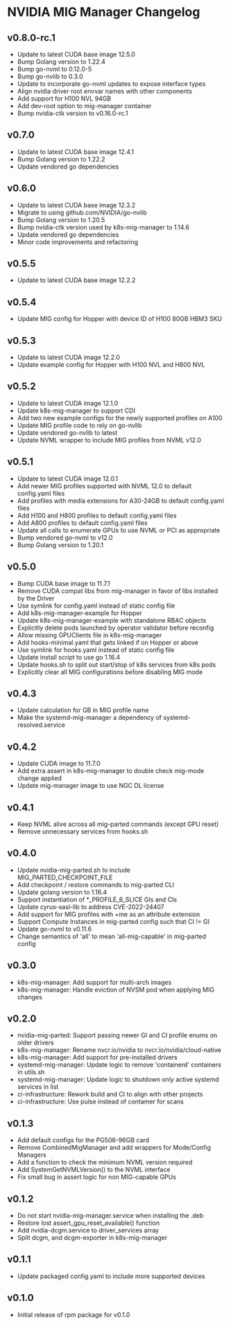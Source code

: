 # NVIDIA MIG Manager Changelog

## v0.8.0-rc.1
- Update to latest CUDA base image 12.5.0
- Bump Golang version to 1.22.4
- Bump go-nvml to 0.12.0-5
- Bump go-nvlib to 0.3.0
- Update to incorporate go-nvml updates to expose interface types
- Align nvidia driver root envvar names with other components
- Add support for H100 NVL 94GB
- Add dev-root option to mig-manager container
- Bump nvidia-ctk version to v0.16.0-rc.1

## v0.7.0
- Update to latest CUDA base image 12.4.1
- Bump Golang version to 1.22.2
- Update vendored go dependencies

## v0.6.0
- Update to latest CUDA base image 12.3.2
- Migrate to using github.com/NVIDIA/go-nvlib
- Bump Golang version to 1.20.5
- Bump nvidia-ctk version used by k8s-mig-manager to 1.14.6
- Update vendored go dependencies
- Minor code improvements and refactoring

## v0.5.5
- Update to latest CUDA base image 12.2.2

## v0.5.4
- Update MIG config for Hopper with device ID of H100 80GB HBM3 SKU

## v0.5.3
- Update to latest CUDA image 12.2.0
- Update example config for Hopper with H100 NVL and H800 NVL

## v0.5.2
- Update to latest CUDA image 12.1.0
- Update k8s-mig-manager to support CDI
- Add two new example configs for the newly supported profiles on A100
- Update MIG profile code to rely on go-nvlib
- Update vendored go-nvlib to latest
- Update NVML wrapper to include MIG profiles from NVML v12.0

## v0.5.1
- Update to latest CUDA image 12.0.1
- Add newer MIG profiles supported with NVML 12.0 to default config.yaml files
- Add profiles with media extensions for A30-24GB to default config.yaml files
- Add H100 and H800 profiles to default config.yaml files
- Add A800 profiles to default config.yaml files
- Update all calls to enumerate GPUs to use NVML or PCI as appropriate
- Bump vendored go-nvml to v12.0
- Bump Golang version to 1.20.1

## v0.5.0
- Bump CUDA base image to 11.7.1
- Remove CUDA compat libs from mig-manager in favor of libs installed by the Driver
- Use symlink for config.yaml instead of static config file
- Add k8s-mig-manager-example for Hopper
- Update k8s-mig-manager-example with standalone RBAC objects
- Explicitly delete pods launched by operator validator before reconfig
- Allow missing GPUClients file in k8s-mig-manager
- Add hooks-minimal.yaml that gets linked if on Hopper or above
- Use symlink for hooks.yaml instead of static config file
- Update install script to use go 1.16.4
- Update hooks.sh to split out start/stop of k8s services from k8s pods
- Explicitly clear all MIG configurations before disabling MIG mode

## v0.4.3
- Update calculation for GB in MIG profile name
- Make the systemd-mig-manager a dependency of systemd-resolved.service

## v0.4.2
- Update CUDA image to 11.7.0
- Add extra assert in k8s-mig-manager to double check mig-mode change applied
- Update mig-manager image to use NGC DL license

## v0.4.1
- Keep NVML alive across all mig-parted commands (except GPU reset)
- Remove unnecessary services from hooks.sh

## v0.4.0
- Update nvidia-mig-parted.sh to include MIG_PARTED_CHECKPOINT_FILE
- Add checkpoint / restore commands to mig-parted CLI
- Update golang version to 1.16.4
- Support instantiation of *_PROFILE_6_SLICE GIs and CIs
- Update cyrus-sasl-lib to address CVE-2022-24407
- Add support for MIG profiles with +me as an attribute extension
- Support Compute Instances in mig-parted config such that CI != GI
- Update go-nvml to v0.11.6
- Change semantics of 'all' to mean 'all-mig-capable' in mig-parted config

## v0.3.0
- k8s-mig-manager: Add support for multi-arch images
- k8s-mig-manager: Handle eviction of NVSM pod when applying MIG changes

## v0.2.0
- nvidia-mig-parted:   Support passing newer GI and CI profile enums on older drivers
- k8s-mig-manager:     Rename nvcr.io/nvidia to nvcr.io/nvidia/cloud-native
- k8s-mig-manager:     Add support for pre-installed drivers
- systemd-mig-manager: Update logic to remove 'containerd' containers in utils.sh
- systemd-mig-manager: Update logic to shutdown only active systemd services in list
- ci-infrastructure:   Rework build and CI to align with other projects
- ci-infrastructure:   Use pulse instead of contamer for scans

## v0.1.3
- Add default configs for the PG506-96GB card
- Remove CombinedMigManager and add wrappers for Mode/Config Managers
- Add a function to check the minimum NVML version required
- Add SystemGetNVMLVersion() to the NVML interface
- Fix small bug in assert logic for non MIG-capable GPUs

## v0.1.2
- Do not start nvidia-mig-manager.service when installing the .deb
- Restore lost assert_gpu_reset_available() function
- Add nvidia-dcgm.service to driver_services array
- Split dcgm, and dcgm-exporter in k8s-mig-manager

## v0.1.1
- Update packaged config.yaml to include more supported devices

## v0.1.0
- Initial release of rpm package for v0.1.0